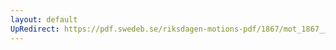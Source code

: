 ```yaml
---
layout: default
UpRedirect: https://pdf.swedeb.se/riksdagen-motions-pdf/1867/mot_1867__ak__00100.pdf
---
```


